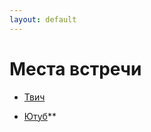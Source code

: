 ```yaml
---
layout: default
---
```


# Места встречи

* [Твич](https://www.twitch.tv/8bitteaparty)

* [Ютуб](https://www.youtube.com/channel/UCynyB3OjqPinwmZJK5wfhaw/)**